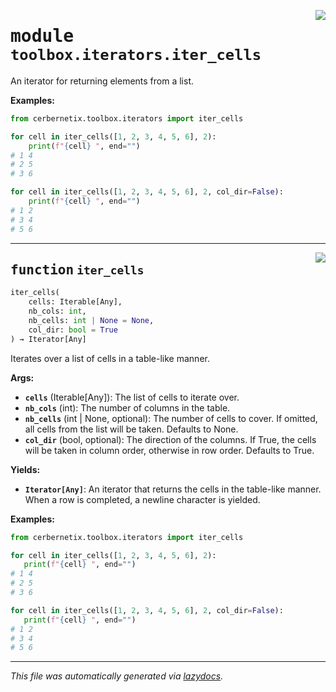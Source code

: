 <!-- markdownlint-disable -->

<a href="../src/cerbernetix/toolbox/iterators/iter_cells.py#L0"><img align="right" style="float:right;" src="https://img.shields.io/badge/-source-cccccc?style=flat-square"></a>

# <kbd>module</kbd> `toolbox.iterators.iter_cells`
An iterator for returning elements from a list. 



**Examples:**
 ```python
from cerbernetix.toolbox.iterators import iter_cells

for cell in iter_cells([1, 2, 3, 4, 5, 6], 2):
     print(f"{cell} ", end="")
# 1 4
# 2 5
# 3 6

for cell in iter_cells([1, 2, 3, 4, 5, 6], 2, col_dir=False):
     print(f"{cell} ", end="")
# 1 2
# 3 4
# 5 6
``` 


---

<a href="../src/cerbernetix/toolbox/iterators/iter_cells.py#L25"><img align="right" style="float:right;" src="https://img.shields.io/badge/-source-cccccc?style=flat-square"></a>

## <kbd>function</kbd> `iter_cells`

```python
iter_cells(
    cells: Iterable[Any],
    nb_cols: int,
    nb_cells: int | None = None,
    col_dir: bool = True
) → Iterator[Any]
```

Iterates over a list of cells in a table-like manner. 



**Args:**
 
 - <b>`cells`</b> (Iterable[Any]):  The list of cells to iterate over. 
 - <b>`nb_cols`</b> (int):  The number of columns in the table. 
 - <b>`nb_cells`</b> (int | None, optional):  The number of cells to cover. If omitted, all cells from  the list will be taken. Defaults to None. 
 - <b>`col_dir`</b> (bool, optional):  The direction of the columns. If True, the cells will be taken in  column order, otherwise in row order. Defaults to True. 



**Yields:**
 
 - <b>`Iterator[Any]`</b>:  An iterator that returns the cells in the table-like manner.  When a row is completed, a newline character is yielded. 



**Examples:**
 ```python
from cerbernetix.toolbox.iterators import iter_cells

for cell in iter_cells([1, 2, 3, 4, 5, 6], 2):
    print(f"{cell} ", end="")
# 1 4
# 2 5
# 3 6

for cell in iter_cells([1, 2, 3, 4, 5, 6], 2, col_dir=False):
    print(f"{cell} ", end="")
# 1 2
# 3 4
# 5 6
``` 




---

_This file was automatically generated via [lazydocs](https://github.com/ml-tooling/lazydocs)._
